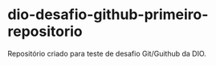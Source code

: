 # dio-desafio-github-primeiro-repositorio
Repositório criado para teste de desafio Git/Guithub da DIO.
